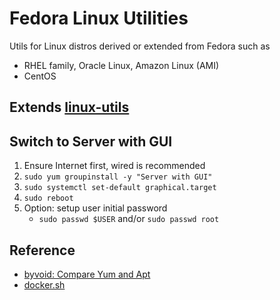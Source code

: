 # Fedora Linux Utilities
Utils for Linux distros derived or extended from Fedora such as
- RHEL family, Oracle Linux, Amazon Linux (AMI)
- CentOS

## Extends [linux-utils](https://github.com/davidkhala/linux-utils)

## Switch to Server with GUI
1. Ensure Internet first, wired is recommended
1. `sudo yum groupinstall -y "Server with GUI"`
1. `sudo systemctl set-default graphical.target`
1. `sudo reboot`
1. Option: setup user initial password
    - `sudo passwd $USER` and/or `sudo passwd root`
## Reference
- [byvoid: Compare Yum and Apt](https://byvoid.com/zht/blog/yum-apt-cmp/)
- [docker.sh](https://github.com/davidkhala/linux-utils/blob/main/docker.sh)

